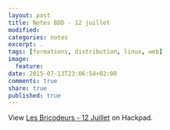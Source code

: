```yaml
---
layout: post
title: Notes BDD - 12 juillet
modified:
categories: notes
excerpt: .
tags: [formations, distribution, linux, web]
image:
  feature:
date: 2015-07-13T23:06:54+02:00
comments: true
share: true
published: true
---
```

<script src="https://lesgeeksdudimanche.hackpad.com/SjfjAB8tJAJ.js?format=html-notitle"></script><noscript><div>View <a href="https://lesgeeksdudimanche.hackpad.com/SjfjAB8tJAJ">Les Bricodeurs - 12 Juillet</a> on Hackpad.</div></noscript>